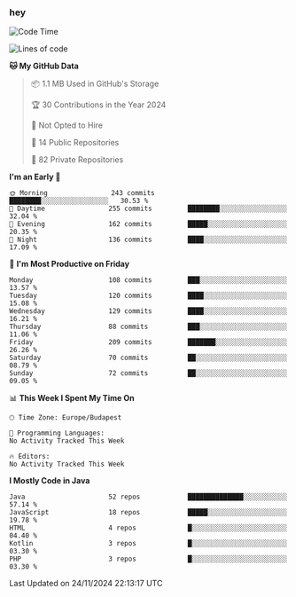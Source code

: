 ### hey

<!--START_SECTION:waka-->
![Code Time](http://img.shields.io/badge/Code%20Time-1%2C037%20hrs%202%20mins-blue)

![Lines of code](https://img.shields.io/badge/From%20Hello%20World%20I%27ve%20Written-1.1%20million%20lines%20of%20code-blue)

**🐱 My GitHub Data** 

> 📦 1.1 MB Used in GitHub's Storage 
 > 
> 🏆 30 Contributions in the Year 2024
 > 
> 🚫 Not Opted to Hire
 > 
> 📜 14 Public Repositories 
 > 
> 🔑 82 Private Repositories 
 > 
**I'm an Early 🐤** 

```text
🌞 Morning                243 commits         ████████░░░░░░░░░░░░░░░░░   30.53 % 
🌆 Daytime                255 commits         ████████░░░░░░░░░░░░░░░░░   32.04 % 
🌃 Evening                162 commits         █████░░░░░░░░░░░░░░░░░░░░   20.35 % 
🌙 Night                  136 commits         ████░░░░░░░░░░░░░░░░░░░░░   17.09 % 
```
📅 **I'm Most Productive on Friday** 

```text
Monday                   108 commits         ███░░░░░░░░░░░░░░░░░░░░░░   13.57 % 
Tuesday                  120 commits         ████░░░░░░░░░░░░░░░░░░░░░   15.08 % 
Wednesday                129 commits         ████░░░░░░░░░░░░░░░░░░░░░   16.21 % 
Thursday                 88 commits          ███░░░░░░░░░░░░░░░░░░░░░░   11.06 % 
Friday                   209 commits         ███████░░░░░░░░░░░░░░░░░░   26.26 % 
Saturday                 70 commits          ██░░░░░░░░░░░░░░░░░░░░░░░   08.79 % 
Sunday                   72 commits          ██░░░░░░░░░░░░░░░░░░░░░░░   09.05 % 
```


📊 **This Week I Spent My Time On** 

```text
🕑︎ Time Zone: Europe/Budapest

💬 Programming Languages: 
No Activity Tracked This Week

🔥 Editors: 
No Activity Tracked This Week
```

**I Mostly Code in Java** 

```text
Java                     52 repos            ██████████████░░░░░░░░░░░   57.14 % 
JavaScript               18 repos            █████░░░░░░░░░░░░░░░░░░░░   19.78 % 
HTML                     4 repos             █░░░░░░░░░░░░░░░░░░░░░░░░   04.40 % 
Kotlin                   3 repos             █░░░░░░░░░░░░░░░░░░░░░░░░   03.30 % 
PHP                      3 repos             █░░░░░░░░░░░░░░░░░░░░░░░░   03.30 % 
```




 Last Updated on 24/11/2024 22:13:17 UTC
<!--END_SECTION:waka-->
